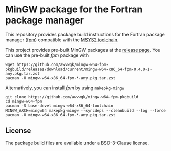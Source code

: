 # MinGW package for the Fortran package manager

This repository provides package build instructions for the Fortran package manager ([fpm](https://github.com/fortran-lang/fpm)) compatible with the [MSYS2 toolchain](https://msys2.org).

This project provides pre-built MinGW packages at the [release page](https://github.com/awvwgk/mingw-w64-fpm-pkgbuild/releases/latest).
You can use the pre-built *fpm* package with

```
wget https://github.com/awvwgk/mingw-w64-fpm-pkgbuild/releases/download/current/mingw-w64-x86_64-fpm-0.4.0-1-any.pkg.tar.zst
pacman -U mingw-w64-x86_64-fpm-*-any.pkg.tar.zst
```

Alternatively, you can install *fpm* by using `makepkg-mingw`

```
git clone https://github.com/awvwgk/mingw-w64-fpm-pkgbuild
cd mingw-w64-fpm
pacman -S base-devel mingw-w64-x86_64-toolchain
MINGW_ARCH=mingw64 makepkg-mingw --syncdeps --cleanbuild --log --force
pacman -U mingw-w64-x86_64-fpm-*-any.pkg.tar.zst
```


## License

The package build files are available under a BSD-3-Clause license.
